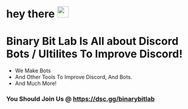 
<h1>
  hey there
  <img src="https://media.giphy.com/media/hvRJCLFzcasrR4ia7z/giphy.gif" width="30px"/>
</h1>

# Binary Bit Lab Is All about Discord Bots / Ultilites To Improve Discord!

- We Make Bots
- And Other Tools To Improve Discord, And Bots.
- And Much More!

### You Should Join Us @ https://dsc.gg/binarybitlab
